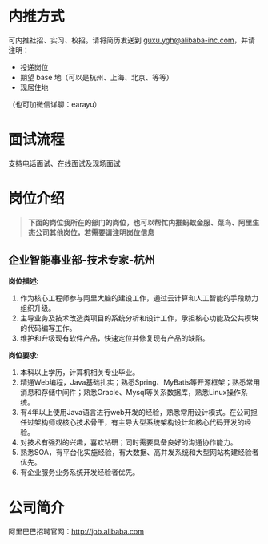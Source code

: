 # 内推方式

可内推社招、实习、校招。请将简历发送到 guxu.ygh@alibaba-inc.com，并请注明：
* 投递岗位
* 期望 base 地（可以是杭州、上海、北京、等等）
* 现居住地

（也可加微信详聊：earayu）

# 面试流程
支持电话面试、在线面试及现场面试

# 岗位介绍
> **下面的岗位我所在的部门的岗位，也可以帮忙内推蚂蚁金服、菜鸟、阿里生态公司其他岗位，若需要请注明岗位信息**

## 企业智能事业部-技术专家-杭州
**岗位描述:**
1. 作为核心工程师参与阿里大脑的建设工作，通过云计算和人工智能的手段助力组织升级。
2. 主导业务及技术改造类项目的系统分析和设计工作，承担核心功能及公共模块的代码编写工作。
3. 维护和升级现有软件产品，快速定位并修复现有产品的缺陷。

**岗位要求:**
1. 本科以上学历，计算机相关专业毕业。
2. 精通Web编程，Java基础扎实；熟悉Spring、MyBatis等开源框架；熟悉常用消息和存储中间件；熟悉Oracle、Mysql等关系数据库，熟悉Linux操作系统。
3. 有4年以上使用Java语言进行web开发的经验，熟悉常用设计模式。在公司担任过架构师或核心技术骨干，有主导大型系统架构设计和核心代码开发的经验。
4. 对技术有强烈的兴趣，喜欢钻研；同时需要具备良好的沟通协作能力。
5. 熟悉SOA，有平台化实施经验，有大数据、高并发系统和大型网站构建经验者优先。
6. 有企业服务业务系统开发经验者优先。

# 公司简介

阿里巴巴招聘官网：http://job.alibaba.com
